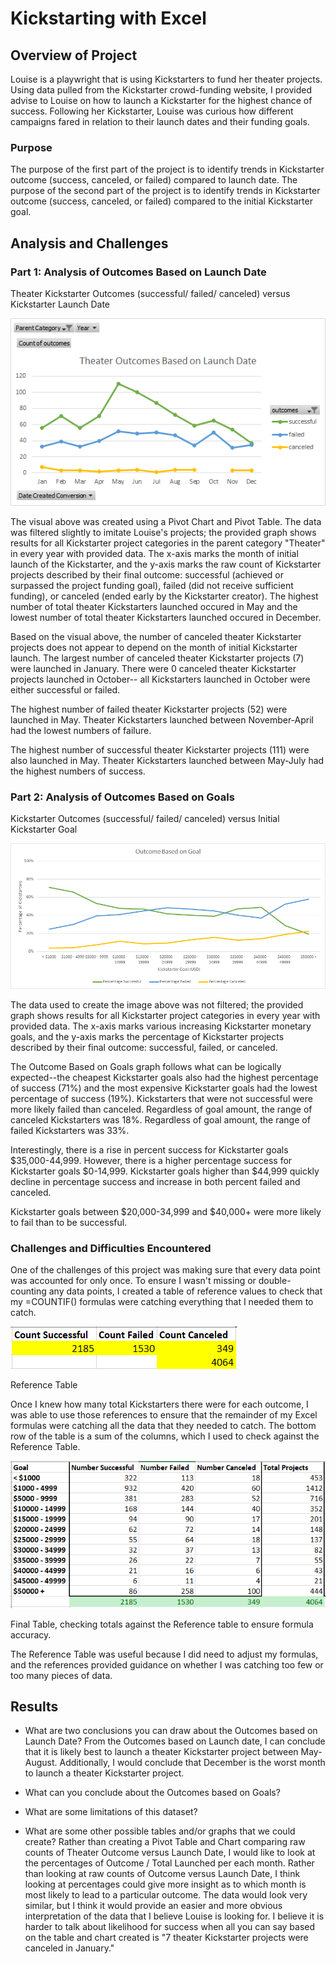 # Kickstarting with Excel

## Overview of Project

Louise is a playwright that is using Kickstarters to fund her theater projects. Using data pulled from the Kickstarter crowd-funding website, I provided advise to Louise on how to launch a Kickstarter for the highest chance of success. Following her Kickstarter, Louise was curious how different campaigns fared in relation to their launch dates and their funding goals.

### Purpose

The purpose of the first part of the project is to identify trends in Kickstarter outcome (success, canceled, or failed) compared to launch date. The purpose of the second part of the project is to identify trends in Kickstarter outcome (success, canceled, or failed) compared to the initial Kickstarter goal.

## Analysis and Challenges

### Part 1: Analysis of Outcomes Based on Launch Date

Theater Kickstarter Outcomes (successful/ failed/ canceled) versus Kickstarter Launch Date

![Theater Outcomes vs Launch](https://github.com/cewarkentin/kickstarter-analysis/blob/main/Theater%20Outcomes%20vs%20Launch.png)

The visual above was created using a Pivot Chart and Pivot Table. The data was filtered slightly to imitate Louise's projects; the provided graph shows results for all Kickstarter project categories in the parent category "Theater" in every year with provided data. The x-axis marks the month of initial launch of the Kickstarter, and the y-axis marks the raw count of Kickstarter projects described by their final outcome: successful (achieved or surpassed the project funding goal), failed (did not receive sufficient funding), or canceled (ended early by the Kickstarter creator). The highest number of total theater Kickstarters launched occured in May and the lowest number of total theater Kickstarters launched occured in December.

Based on the visual above, the number of canceled theater Kickstarter projects does not appear to depend on the month of initial Kickstarter launch. The largest number of canceled theater Kickstarter projects (7) were launched in January. There were 0 canceled theater Kickstarter projects launched in October-- all Kickstarters launched in October were either successful or failed.

The highest number of failed theater Kickstarter projects (52) were launched in May. Theater Kickstarters launched between November-April had the lowest numbers of failure.

The highest number of successful theater Kickstarter projects (111) were also launched in May. Theater Kickstarters launched between May-July had the highest numbers of success.

### Part 2: Analysis of Outcomes Based on Goals

Kickstarter Outcomes (successful/ failed/ canceled) versus Initial Kickstarter Goal

![Outcomes vs Goals](https://github.com/cewarkentin/kickstarter-analysis/blob/main/Outcomes%20vs%20Goals.png)

The data used to create the image above was not filtered; the provided graph shows results for all Kickstarter project categories in every year with provided data. The x-axis marks various increasing Kickstarter monetary goals, and the y-axis marks the percentage of Kickstarter projects described by their final outcome: successful, failed, or canceled.

The Outcome Based on Goals graph follows what can be logically expected--the cheapest Kickstarter goals also had the highest percentage of success (71%) and the most expensive Kickstarter goals had the lowest percentage of success (19%). Kickstarters that were not successful were more likely failed than canceled. Regardless of goal amount, the range of canceled Kickstarters was 18%. Regardless of goal amount, the range of failed Kickstarters was 33%.

Interestingly, there is a rise in percent success for Kickstarter goals $35,000-44,999. However, there is a higher percentage success for Kickstarter goals $0-14,999. Kickstarter goals higher than $44,999 quickly decline in percentage success and increase in both percent failed and canceled.

Kickstarter goals between $20,000-34,999 and $40,000+ were more likely to fail than to be successful.

### Challenges and Difficulties Encountered

One of the challenges of this project was making sure that every data point was accounted for only once. To ensure I wasn't missing or double-counting any data points, I created a table of reference values to check that my =COUNTIF() formulas were catching everything that I needed them to catch. 

![Reference table](https://github.com/cewarkentin/kickstarter-analysis/blob/main/Reference%20table.png)

Reference Table

Once I knew how many total Kickstarters there were for each outcome, I was able to use those references to ensure that the remainder of my Excel formulas were catching all the data that they needed to catch. The bottom row of the table is a sum of the columns, which I used to check against the Reference Table.

![Excel comparing to reference table](https://github.com/cewarkentin/kickstarter-analysis/blob/main/Excel%20comparing%20to%20reference%20table.png)

Final Table, checking totals against the Reference table to ensure formula accuracy.

The Reference Table was useful because I did need to adjust my formulas, and the references provided guidance on whether I was catching too few or too many pieces of data. 

## Results

- What are two conclusions you can draw about the Outcomes based on Launch Date? From the Outcomes based on Launch date, I can conclude that it is likely best to launch a theater Kickstarter project between May-August. Additionally, I would conclude that December is the worst month to launch a theater Kickstarter project. 

- What can you conclude about the Outcomes based on Goals?

- What are some limitations of this dataset?

- What are some other possible tables and/or graphs that we could create? Rather than creating a Pivot Table and Chart comparing raw counts of Theater Outcome versus Launch Date, I would like to look at the percentages of Outcome / Total Launched per each month. Rather than looking at raw counts of Outcome versus Launch Date, I think looking at percentages could give more insight as to which month is most likely to lead to a particular outcome. The data would look very similar, but I think it would provide an easier and more obvious interpretation of the data that I believe Louise is looking for. I believe it is harder to talk about likelihood for success when all you can say based on the table and chart created is "7 theater Kickstarter projects were canceled in January."
